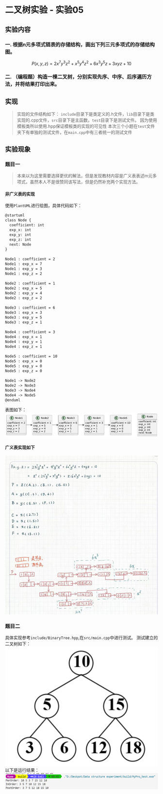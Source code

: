 # 二叉树实验 - 实验05

## 实验内容
### 一. 根据n元多项式链表的存储结构，画出下列三元多项式的存储结构图。
$$P(x,y,z) = 2x^{7}y^{3}z^{2} +x^{5}y^{4}z^{2} + 6x^{3}y^{5}z+ 3xyz + 10$$

### 二. （编程题）构造一棵二叉树，分别实现先序、中序、后序遍历方法，并将结果打印出来。


## 实现
> 实现的文件结构如下： `include`目录下是类定义的.h文件，`lib`目录下是类实现的.cpp文件，`src`目录下是主函数，`test`目录下是测试文件。
> 因为使用模板类所以使用.hpp保证模板类的实现的可见性
> 本次三个小题在`test`文件夹下有单独的测试文件，在`main.cpp`中有三者统一的测试文件


## 实验现象

### 题目一

> 本来以为这里需要选择更优的解法，但是发现教材内容是广义表表述m元多项式，虽然本人不是很赞同该写法，但是仍然补充两个实现方法。

#### 非广义表的实现
使用`PlantUML`进行绘图，具体代码如下：
```
@startuml
class Node {
  coefficient: int
  exp_x: int
  exp_y: int
  exp_z: int
  next: Node
}

Node1 : coefficient = 2
Node1 : exp_x = 7
Node1 : exp_y = 3
Node1 : exp_z = 2

Node2 : coefficient = 1
Node2 : exp_x = 5
Node2 : exp_y = 4
Node2 : exp_z = 2

Node3 : coefficient = 6
Node3 : exp_x = 3
Node3 : exp_y = 5
Node3 : exp_z = 1

Node4 : coefficient = 3
Node4 : exp_x = 1
Node4 : exp_y = 1
Node4 : exp_z = 1

Node5 : coefficient = 10
Node5 : exp_x = 0
Node5 : exp_y = 0
Node5 : exp_z = 0

Node1 -> Node2
Node2 -> Node3
Node3 -> Node4
Node4 -> Node5
@enduml
```
表图如下：
![alt text](image-2.png)

#### 广义表实现如下

![alt text](bbe55787bfce6d966fb3bfbc8d22d81.jpg)

### 题目二

具体实现参考`include/BinaryTree.hpp`,在`src/main.cpp`中进行测试。
测试建立的二叉树如下：
![alt text](image-1.png)
以下是运行结果：
![alt text](image.png)